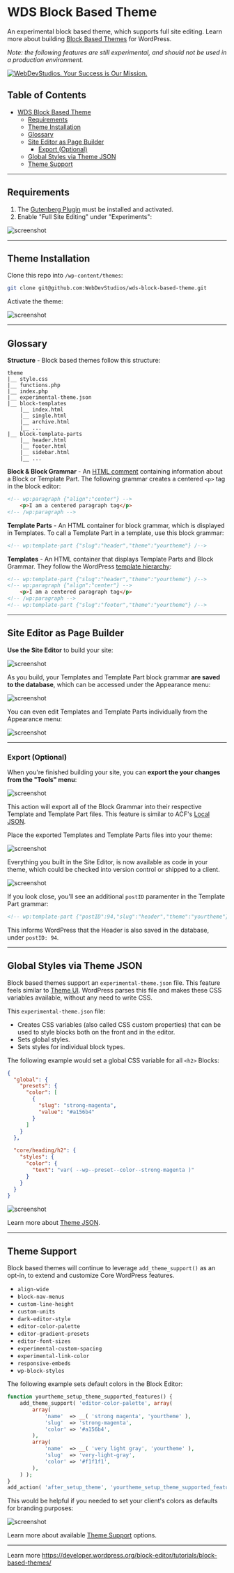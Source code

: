 # WDS Block Based Theme

An experimental block based theme, which supports full site editing. Learn more about building [Block Based Themes](https://developer.wordpress.org/block-editor/tutorials/block-based-themes/) for WordPress.

*Note: the following features are still experimental, and should not be used in a production environment.*

<a href="https://webdevstudios.com/contact/"><img src="https://webdevstudios.com/wp-content/uploads/2018/04/wds-github-banner.png" alt="WebDevStudios. Your Success is Our Mission."></a>

## Table of Contents
- [WDS Block Based Theme](#wds-block-based-theme)
  - [Requirements](#requirements)
  - [Theme Installation](#theme-installation)
  - [Glossary](#glossary)
  - [Site Editor as Page Builder](#site-editor-as-page-builder)
    - [Export (Optional)](#export-optional)
  - [Global Styles via Theme JSON](#global-styles-via-theme-json)
  - [Theme Support](#theme-support)

---

## Requirements

1. The [Gutenberg Plugin](https://wordpress.org/plugins/gutenberg/) must be installed and activated.
2. Enable "Full Site Editing" under "Experiments":

![screenshot](https://dl.dropbox.com/s/9oj24opmbkvbfvh/Screen%20Shot%202020-08-18%20at%2011.36.50%20AM.png?dl=0)

---

## Theme Installation

Clone this repo into `/wp-content/themes`:

```bash
git clone git@github.com:WebDevStudios/wds-block-based-theme.git
```

Activate the theme:

![screenshot](https://dl.dropbox.com/s/f372jqm7xtvmcnm/Screen%20Shot%202020-08-18%20at%2011.43.21%20AM.png?dl=0)

---

## Glossary

**Structure** - Block based themes follow this structure:

```text
theme
|__ style.css
|__ functions.php
|__ index.php
|__ experimental-theme.json
|__ block-templates
    |__ index.html
    |__ single.html
    |__ archive.html
    |__ ...
|__ block-template-parts
    |__ header.html
    |__ footer.html
    |__ sidebar.html
    |__ ...
```

**Block & Block Grammar** - An [HTML comment](https://developer.wordpress.org/block-editor/principles/key-concepts/#blocks) containing information about a Block or Template Part. The following grammar creates a centered `<p>` tag in the block editor:

```html
<!-- wp:paragraph {"align":"center"} -->
    <p>I am a centered paragraph tag</p>
<!-- /wp:paragraph -->
```

**Template Parts** - An HTML container for block grammar, which is displayed in Templates. To call a Template Part in a template, use this block grammar:

```html
<!-- wp:template-part {"slug":"header","theme":"yourtheme"} /-->
```

**Templates** - An HTML container that displays Template Parts and Block Grammar. They follow the WordPress [template hierarchy](https://developer.wordpress.org/themes/basics/template-hierarchy/):

```html
<!-- wp:template-part {"slug":"header","theme":"yourtheme"} /-->
<!-- wp:paragraph {"align":"center"} -->
    <p>I am a centered paragraph tag</p>
<!-- /wp:paragraph -->
<!-- wp:template-part {"slug":"footer","theme":"yourtheme"} /-->
```
---

## Site Editor as Page Builder

**Use the Site Editor** to build your site:

![screenshot](https://dl.dropbox.com/s/9e26iy1dlvn2bva/Screen%20Shot%202020-08-18%20at%2012.06.47%20PM.png?dl=0)

As you build, your Templates and Template Part block grammar **are saved to the database**, which can be accessed under the Appearance menu:

![screenshot](https://dl.dropbox.com/s/bgo15p7xmt8pdt4/Screen%20Shot%202020-08-18%20at%2012.15.57%20PM.png?dl=0)

You can even edit Templates and Template Parts individually from the Appearance menu:

![screenshot](https://dl.dropbox.com/s/irxr0m3ztmswc2l/Screen%20Shot%202020-08-18%20at%2012.17.53%20PM.png?dl=0)

---

### Export (Optional)

When you're finished building your site, you can **export the your changes from the "Tools" menu**:

![screenshot](https://dl.dropbox.com/s/xhimdjroyrgih9a/Screen%20Shot%202020-08-18%20at%2012.05.09%20PM.png?dl=0)

This action will export all of the Block Grammar into their respective Template and Template Part files. This feature is similar to ACF's [Local JSON](https://www.advancedcustomfields.com/resources/local-json/).

Place the exported Templates and Template Parts files into your theme:

![screenshot](https://dl.dropbox.com/s/vd40hcty2668bq6/kapture%202020-08-18%20at%2012.10.41.gif?dl=0)

Everything you built in the Site Editor, is now available as code in your theme, which could be checked into version control or shipped to a client.

![screenshot](https://dl.dropbox.com/s/w6mwivtu36cv7px/Screen%20Shot%202020-08-18%20at%2012.21.16%20PM.png?dl=0)

If you look close, you'll see an additional `postID` paramenter in the Template Part grammar:

```html
<!-- wp:template-part {"postID":94,"slug":"header","theme":"yourtheme"} /-->
```

This informs WordPress that the Header is also saved in the database, under `postID: 94`.

---

## Global Styles via Theme JSON

Block based themes support an `experimental-theme.json` file. This feature feels similar to [Theme UI](https://theme-ui.com/home). WordPress parses this file and makes these CSS variables available, without any need to write CSS.

This `experimental-theme.json` file:

* Creates CSS variables (also called CSS custom properties) that can be used to style blocks both on the front and in the editor.
* Sets global styles.
* Sets styles for individual block types.

The following example would set a global CSS variable for all  `<h2>` Blocks:

```json
{
  "global": {
    "presets": {
      "color": [
        {
          "slug": "strong-magenta",
          "value": "#a156b4"
        }
      ]
    }
  },

  "core/heading/h2": {
    "styles": {
      "color": {
        "text": "var( --wp--preset--color--strong-magenta )"
      }
    }
  }
}
```

![screenshot](https://dl.dropbox.com/s/265wcfzsuls9vz6/Screen%20Shot%202020-08-18%20at%201.38.40%20PM.png?dl=0)

Learn more about [Theme JSON](https://developer.wordpress.org/block-editor/developers/themes/theme-json/).

---

## Theme Support

Block based themes will continue to leverage `add_theme_support()` as an opt-in, to extend and customize Core WordPress features.

* `align-wide`
* `block-nav-menus`
* `custom-line-height`
* `custom-units`
* `dark-editor-style`
* `editor-color-palette`
* `editor-gradient-presets`
* `editor-font-sizes`
* `experimental-custom-spacing`
* `experimental-link-color`
* `responsive-embeds`
* `wp-block-styles`

The following example sets default colors in the Block Editor:

```php
function yourtheme_setup_theme_supported_features() {
    add_theme_support( 'editor-color-palette', array(
        array(
            'name'  => __( 'strong magenta', 'yourtheme' ),
            'slug'  => 'strong-magenta',
            'color' => '#a156b4',
        ),
        array(
            'name'  => __( 'very light gray', 'yourtheme' ),
            'slug'  => 'very-light-gray',
            'color' => '#f1f1f1',
        ),
    ) );
}
add_action( 'after_setup_theme', 'yourtheme_setup_theme_supported_features' );
```
This would be helpful if you needed to set your client's colors as defaults for branding purposes:

![screenshot](https://dl.dropbox.com/s/qyucddgsub2skn4/Screen%20Shot%202020-08-19%20at%208.06.49%20AM.png?dl=0)

Learn more about available [Theme Support](https://developer.wordpress.org/block-editor/developers/themes/theme-support/) options.

---

Learn more https://developer.wordpress.org/block-editor/tutorials/block-based-themes/
